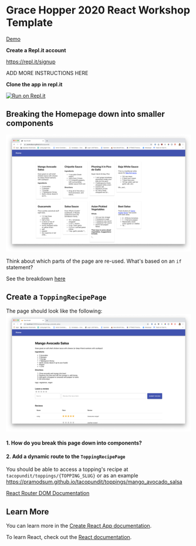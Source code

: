 # Grace Hopper 2020 React Workshop Template

[Demo](https://pramodsum.github.io/tacopundit/)

**Create a Repl.it account**

https://repl.it/signup

ADD MORE INSTRUCTIONS HERE

**Clone the app in repl.it**

[![Run on Repl.it](https://repl.it/badge/github/pramodsum/GHC20-React-Template)](https://repl.it/github/pramodsum/GHC20-React-Template)

## Breaking the Homepage down into smaller components

![Homepage](https://github.com/pramodsum/GHC20-React-Template/blob/master/images/Screen%20Shot%202020-03-19%20at%202.16.17%20PM.png?raw=true)

Think about which parts of the page are re-used. What's based on an `if` statement? 

See the breakdown [here](https://github.com/pramodsum/GHC20-React-Template/blob/master/images/home-component-breakdown.png?raw=true)


## Create a `ToppingRecipePage`

The page should look like the following: 
![Topping Recipe Page Screenshot](https://github.com/pramodsum/GHC20-React-Template/blob/master/images/Screen%20Shot%202020-03-23%20at%206.16.08%20PM.png?raw=true)


#### 1. How do you break this page down into components?


#### 2. Add a dynamic route to the `ToppingRecipePage`

You should be able to access a topping's recipe at `tacopundit/toppings/{TOPPING_SLUG}` or as an example https://pramodsum.github.io/tacopundit/toppings/mango_avocado_salsa

[React Router DOM Documentation](https://reacttraining.com/react-router/web/guides/primary-components)




## Learn More

You can learn more in the [Create React App documentation](https://facebook.github.io/create-react-app/docs/getting-started).

To learn React, check out the [React documentation](https://reactjs.org/).
